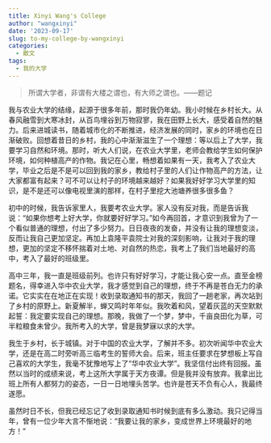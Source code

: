 ```yaml
---
title: Xinyi Wang's College
author: "wangxinyi"
date: '2023-09-17'
slug: to-my-college-by-wangxinyi
categories:
  - 散文
tags:
  - 我的大学
---
```




> 所谓大学者，非谓有大楼之谓也，有大师之谓也。——题记

我与农业大学的结缘，起源于很多年前，那时我仍年幼。我小时候在乡村长大。从春风融雪到大寒冰封，从百鸟埋谷到万物寂寥，我在田野上长大，感受着自然的魅力。后来进城读书，随着城市化的不断推进，经济发展的同时，家乡的环境也在日渐破败。回想着昔日的乡村，我的心中渐渐滋生了一个理想：等以后上了大学，我要学习自然和环境。那时，听大人们说，在农业大学里，老师会教给学生如何保护环境，如何种植高产的作物。我记在心里，畅想着如果有一天，我考入了农业大学，毕业之后是不是可以回到我的家乡，教给村子里的人们让作物高产的方法，让大家都富有起来？可不可以让村子的环境越来越好？如果我好好学习大学里的知识，是不是还可以像电视里演的那样，在村子里挖大池塘养很多很多鱼？

初中的时候，我告诉家里人，我要考农业大学。家人没有反对我，而是告诉我说：“如果你想考上好大学，你就要好好学习。”如今再回首，才意识到我曾为了一个看似普通的理想，付出了多少努力。日日夜夜的发奋，并没有让我的理想变淡，反而让我自己更加坚定。再加上袁隆平袁院士对我的深刻影响，让我对于我的理想，更加的坚定不移怀揣着对土地、对自然的热恋，我考上了我们当地最好的高中，考入了最好的班级里。

高中三年，我一直是班级前列。也许只有好好学习，才能让我心安一点。直至金榜题名，得幸进入华中农业大学，我才感觉到自己的理想，终于不再是苍白无力的承诺。它实实在在地正在实现！收到录取通知书的那天，我回了一趟老家，再次站到了乡村的原野上。新夏解半，蝉又鸣时年年似。我吹着和风，望着灰蓝的天空默默起誓：我定要实现自己的理想。那晚，我做了一个梦，梦中，千亩良田化为草，可半粒粮食未曾少。我所考入的大学，曾是我梦寐以求的大学。

我生于乡村，长于城镇。对于中国的农业大学，了解并不多。初次听闻华中农业大学，还是在高二时旁听高三临考生的誓师大会。后来，班主任要求在梦想板上写自己喜欢的大学生，我毫不犹豫地写上了“华中农业大学”。我坚信付出终有回报。虽然以当时的成绩来说，考上这所大学属于天方夜谭。但是我并没有放弃。我拿出比班上所有人都努力的姿态，一日一日地埋头苦学。也许是苍天不负有心人，我最终遂愿。

虽然时日不长，但我已经忘记了收到录取通知书时候到底有多么激动。我只记得当年，曾有一位少年大言不惭地说：“我要让我的家乡，变成世界上环境最好的地方！”
